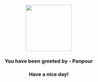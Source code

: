 <p align="center">
            <img src="https://raw.githubusercontent.com/PokeAPI/sprites/master/sprites/pokemon/515.png" width="150" height="150">
          </p>
          <h3 align="center">You have been greeted by - <b>Panpour</b></h3>
          <h3 align="center">Have a nice day!</h3>
        